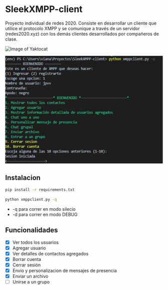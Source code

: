 # SleekXMPP-client
Proyecto individual de redes 2020. Consiste en desarrollar un cliente que utilice el protocolo XMPP y se comunique a través de un servidor (redes2020.xyz) con los demás clientes desarrollados por compañeros de clase.

<p align="center">

![Image of Yaktocat](https://octodex.github.com/images/yaktocat.png)

![interfaz](img/captura_interfaz.PNG)
</p>

## Instalacion

```bash
pip install -r requirements.txt
```

```bash
python xmppclient.py -q
```

* -q para correr en modo silecio
* -d para correr en modo DEBUG

## Funcionalidades
- [x] Ver todos los usuarios
- [x] Agregar usuario
- [x] Ver detalles de contactos agregados
- [x] Borrar cuenta
- [x] Cerrar sesión
- [x] Envio y personalizacion de mensajes de presencia 
- [x] Enviar un archivo
- [ ] Unirse a un grupo